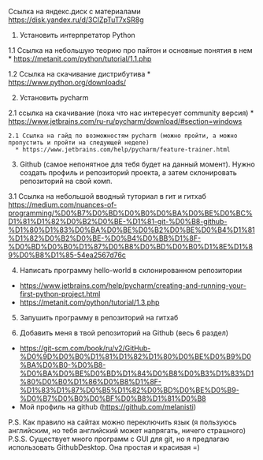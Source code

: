Ссылка на яндекс.диск с материалами
https://disk.yandex.ru/d/3ClZpTuT7xSR8g

1. Установить интерпретатор Python

  1.1 Ссылка на небольшую теорию про пайтон и основные понятия в нем
    * https://metanit.com/python/tutorial/1.1.php

  1.2 Ссылка на скачивание дистрибутива
    * https://www.python.org/downloads/

2. Установить pycharm

  2.1 ссылка на скачивание (пока что нас интересует community версия)
    * https://www.jetbrains.com/ru-ru/pycharm/download/#section=windows

    2.1 Ссылка на гайд по возможностям pycharm (можно пройти, а можно пропустить и пройти на следующей неделе)
      * https://www.jetbrains.com/help/pycharm/feature-trainer.html

3. Github (самое непонятное для тебя будет на данный момент). Нужно создать профиль и репозиторий проекта, а затем склонировать репозиторий на свой комп.

  3.1 Ссылка на небольшой вводный туториал в гит и гитхаб https://medium.com/nuances-of-programming/%D0%B7%D0%BD%D0%B0%D0%BA%D0%BE%D0%BC%D1%81%D1%82%D0%B2%D0%BE-%D1%81-git-%D0%B8-github-%D1%80%D1%83%D0%BA%D0%BE%D0%B2%D0%BE%D0%B4%D1%81%D1%82%D0%B2%D0%BE-%D0%B4%D0%BB%D1%8F-%D0%BD%D0%B0%D1%87%D0%B8%D0%BD%D0%B0%D1%8E%D1%89%D0%B8%D1%85-54ea2567d76c

4. Написать программу hello-world в склонированном репозитории
  * https://www.jetbrains.com/help/pycharm/creating-and-running-your-first-python-project.html
  * https://metanit.com/python/tutorial/1.3.php

5. Запушить программу в репозиторий на гитхаб

6. Добавить меня в твой репозиторий на Github (весь 6 раздел)
 * https://git-scm.com/book/ru/v2/GitHub-%D0%9D%D0%B0%D1%81%D1%82%D1%80%D0%BE%D0%B9%D0%BA%D0%B0-%D0%B8-%D0%BA%D0%BE%D0%BD%D1%84%D0%B8%D0%B3%D1%83%D1%80%D0%B0%D1%86%D0%B8%D1%8F-%D1%83%D1%87%D0%B5%D1%82%D0%BD%D0%BE%D0%B9-%D0%B7%D0%B0%D0%BF%D0%B8%D1%81%D0%B8
 * Мой профиль на github (https://github.com/melanisti)


P.S. Как правило на сайтах можно переключить язык (я пользуюсь английским, но тебя английский может напрягать, ничего страшного)
P.S.S. Существует много программ с GUI для git, но я предлагаю использовать GithubDesktop. Она простая и красивая =)
